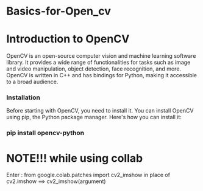 # Basics-for-Open_cv
<H1>Introduction to OpenCV </H1>
OpenCV is an open-source computer vision and machine learning software library. It provides a wide range of functionalities for tasks such as image and video manipulation, object detection, face recognition, and more. OpenCV is written in C++ and has bindings for Python, making it accessible to a broad audience.

<H3>Installation </H3>
Before starting with OpenCV, you need to install it. You can install OpenCV using pip, the Python package manager. Here's how you can install it:  <H3> pip install opencv-python 
<H1>NOTE!!! while using collab </H1>
Enter : from google.colab.patches import cv2_imshow
in place of cv2.imshow ==> cv2_imshow(argument)

